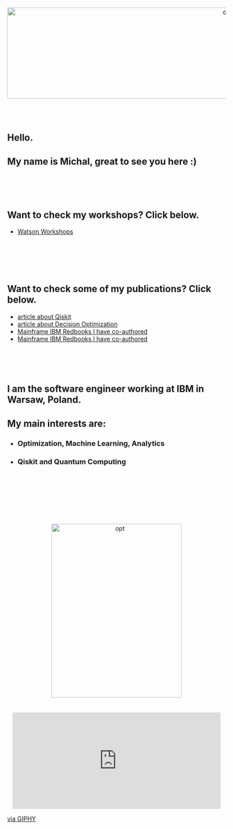 <p align="center">

<br>
<img src="http://ertogrul.github.io/images/michal.png" width="1000" height="210" alt="opt"/>

<br>
<br>
</p>

<br>


## Hello.
## My name is Michal, great to see you here :)

<br>
<br>
<br>

## Want to check my workshops? Click below.
* [Watson Workshops](https://ertogrul.github.io/watsonjam)   



<br>
<br>
<br>
<br>

## Want to check some of my publications? Click below.
* [article about Qiskit](https://spidersweb.pl/2020/11/qiskit-komputery-kwantowe.html)   
* [article about Decision Optimization](https://spidersweb.pl/2021/03/sztuczna-inteligencja-nauczanie-maszynowe-i-optymalizacja-decyzji.html)
* [Mainframe IBM Redbooks I have co-authored](https://www.oreilly.com/library/view/ibm-z14-technical/9780738442716/) 
* [Mainframe IBM Redbooks I have co-authored](https://www.redbooks.ibm.com/redbooks/pdfs/sg248450.pdf) 


<br>
<br>
<br>

## I am the software engineer working at IBM in Warsaw, Poland.  
## My main interests are:

* ### Optimization, Machine Learning, Analytics
* ### Qiskit and Quantum Computing


<br>
<br>
<br>

<br>
<br>
<br>
<p align="center">
<img src="http://ertogrul.github.io/images/tumblr_think.gif" width="300" height="400" alt="opt"/>
<br>
<br>
<br> 
  
  <iframe src="https://giphy.com/embed/3ohzdIuqJoo8QdKlnW" width="480" height="222" frameBorder="0" class="giphy-embed" allowFullScreen></iframe><p><a href="https://giphy.com/gifs/reactionseditor-yes-awesome-3ohzdIuqJoo8QdKlnW">via GIPHY</a></p>
</p>
